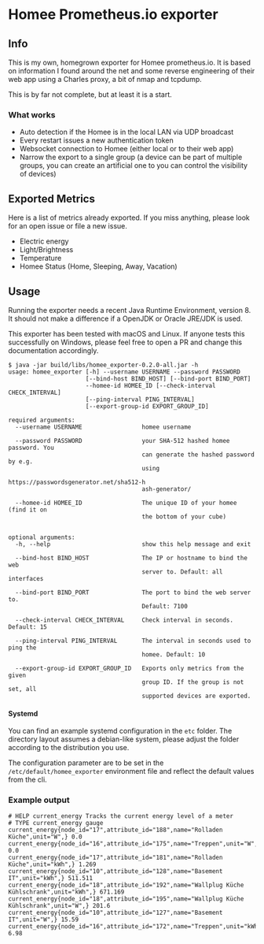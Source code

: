 # Homee Prometheus.io exporter

## Info
This is my own, homegrown exporter for Homee prometheus.io.
It is based on information I found around the net and some reverse
engineering of their web app using a Charles proxy, a bit of nmap and
tcpdump.

This is by far not complete, but at least it is a start.

### What works

* Auto detection if the Homee is in the local LAN via UDP broadcast
* Every restart issues a new authentication token
* Websocket connection to Homee (either local or to their web app)
* Narrow the export to a single group (a device can be part of
  multiple groups, you can create an artificial one to you can control
  the visibility of devices)

## Exported Metrics

Here is a list of metrics already exported. If you miss anything, please
look for an open issue or file a new issue.

* Electric energy
* Light/Brightness
* Temperature
* Homee Status (Home, Sleeping, Away, Vacation)


## Usage

Running the exporter needs a recent Java Runtime Environment, version 8.
It should not make a difference if a OpenJDK or Oracle JRE/JDK is used.

This exporter has been tested with macOS and Linux. If anyone tests this
successfully on Windows, please feel free to open a PR and change this
documentation accordingly.

```
$ java -jar build/libs/homee_exporter-0.2.0-all.jar -h
usage: homee_exporter [-h] --username USERNAME --password PASSWORD
                      [--bind-host BIND_HOST] [--bind-port BIND_PORT]
                      --homee-id HOMEE_ID [--check-interval CHECK_INTERVAL]
                      [--ping-interval PING_INTERVAL]
                      [--export-group-id EXPORT_GROUP_ID]

required arguments:
  --username USERNAME                 homee username

  --password PASSWORD                 your SHA-512 hashed homee password. You
                                      can generate the hashed password by e.g.
                                      using
                                      https://passwordsgenerator.net/sha512-h
                                      ash-generator/

  --homee-id HOMEE_ID                 The unique ID of your homee (find it on
                                      the bottom of your cube)


optional arguments:
  -h, --help                          show this help message and exit

  --bind-host BIND_HOST               The IP or hostname to bind the web
                                      server to. Default: all interfaces

  --bind-port BIND_PORT               The port to bind the web server to.
                                      Default: 7100

  --check-interval CHECK_INTERVAL     Check interval in seconds. Default: 15

  --ping-interval PING_INTERVAL       The interval in seconds used to ping the
                                      homee. Default: 10

  --export-group-id EXPORT_GROUP_ID   Exports only metrics from the given
                                      group ID. If the group is not set, all
                                      supported devices are exported.
```

#### Systemd

You can find an example systemd configuration in the `etc` folder.
The directory layout assumes a debian-like system, please adjust the
folder according to the distribution you use.

The configuration parameter are to be set in the `/etc/default/homee_exporter`
environment file and reflect the default values from the cli.

### Example output
```
# HELP current_energy Tracks the current energy level of a meter
# TYPE current_energy gauge
current_energy{node_id="17",attribute_id="188",name="Rolladen Küche",unit="W",} 0.0
current_energy{node_id="16",attribute_id="175",name="Treppen",unit="W",} 0.0
current_energy{node_id="17",attribute_id="181",name="Rolladen Küche",unit="kWh",} 1.269
current_energy{node_id="10",attribute_id="128",name="Basement IT",unit="kWh",} 511.511
current_energy{node_id="18",attribute_id="192",name="Wallplug Küche Kühlschrank",unit="kWh",} 671.169
current_energy{node_id="18",attribute_id="195",name="Wallplug Küche Kühlschrank",unit="W",} 201.6
current_energy{node_id="10",attribute_id="127",name="Basement IT",unit="W",} 15.59
current_energy{node_id="16",attribute_id="172",name="Treppen",unit="kWh",} 6.98
```